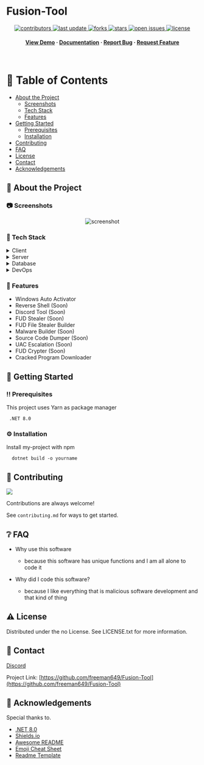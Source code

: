 # Fusion-Tool
<div align="center">

  
  
<!-- Badges -->
<p>
  <a href="https://github.com/freeman649/Fusion-Tool/graphs/contributors">
    <img src="https://img.shields.io/github/contributors/freeman649/Fusion-Tool" alt="contributors" />
  </a>
  <a href="">
    <img src="https://img.shields.io/github/last-commit/freeman649/Fusion-Tool" alt="last update" />
  </a>
  <a href="https://github.com/freeman649/Fusion-Tool/network/members">
    <img src="https://img.shields.io/github/forks/freeman649/Fusion-Tool" alt="forks" />
  </a>
  <a href="https://github.com/freeman649/Fusion-Tool/stargazers">
    <img src="https://img.shields.io/github/stars/freeman649/Fusion-Tool" alt="stars" />
  </a>
  <a href="https://github.com/freeman649/Fusion-Tool/issues">
    <img src="https://img.shields.io/github/issues/freeman649/Fusion-Tool" alt="open issues" />
  </a>
  <a href="https://github.com/freeman649/Fusion-Tool/blob/master/LICENSE">
    <img src="https://img.shields.io/github/license/freeman649/Fusion-Tool.svg" alt="license" />
  </a>
</p>
   
<h4>
    <a href="https://github.com/freeman649/Fusion-Tool">View Demo</a>
  <span> · </span>
    <a href="https://github.com/freeman649/Fusion-Tool">Documentation</a>
  <span> · </span>
    <a href="https://github.com/freeman649/Fusion-Tool/issues">Report Bug</a>
  <span> · </span>
    <a href="https://github.com/freeman649/Fusion-Tool/issues">Request Feature</a>
  </h4>
</div>

<br />

<!-- Table of Contents -->
# :notebook_with_decorative_cover: Table of Contents

- [About the Project](#star2-about-the-project)
  * [Screenshots](#camera-screenshots)
  * [Tech Stack](#space_invader-tech-stack)
  * [Features](#dart-features)
- [Getting Started](#toolbox-getting-started)
  * [Prerequisites](#bangbang-prerequisites)
  * [Installation](#gear-installation)
- [Contributing](#wave-contributing)
- [FAQ](#grey_question-faq)
- [License](#warning-license)
- [Contact](#handshake-contact)
- [Acknowledgements](#gem-acknowledgements)

  

<!-- About the Project -->
## :star2: About the Project


<!-- Screenshots -->
### :camera: Screenshots

<div align="center"> 
  <img src="https://placehold.co/600x400?text=Your+Screenshot+here" alt="screenshot" />
</div>


<!-- TechStack -->
### :space_invader: Tech Stack

<details>
  <summary>Client</summary>
  <ul>
    <li><a href="https://www.typescriptlang.org/">Typescript</a></li>
    <li><a href="https://nextjs.org/">Next.js</a></li>
    <li><a href="https://reactjs.org/">React.js</a></li>
    <li><a href="https://tailwindcss.com/">TailwindCSS</a></li>
  </ul>
</details>

<details>
  <summary>Server</summary>
  <ul>
    <li><a href="https://www.typescriptlang.org/">Typescript</a></li>
    <li><a href="https://expressjs.com/">Express.js</a></li>
    <li><a href="https://go.dev/">Golang</a></li>
    <li><a href="https://nestjs.com/">Nest.js</a></li>
    <li><a href="https://socket.io/">SocketIO</a></li>
    <li><a href="https://www.prisma.io/">Prisma</a></li>    
    <li><a href="https://www.apollographql.com/">Apollo</a></li>
    <li><a href="https://graphql.org/">GraphQL</a></li>
  </ul>
</details>

<details>
<summary>Database</summary>
  <ul>
    <li><a href="https://www.mysql.com/">MySQL</a></li>
    <li><a href="https://www.postgresql.org/">PostgreSQL</a></li>
    <li><a href="https://redis.io/">Redis</a></li>
    <li><a href="https://neo4j.com/">Neo4j</a></li>
    <li><a href="https://www.mongodb.com/">MongoDB</a></li>
  </ul>
</details>

<details>
<summary>DevOps</summary>
  <ul>
    <li><a href="https://www.docker.com/">Docker</a></li>
    <li><a href="https://www.jenkins.io/">Jenkins</a></li>
    <li><a href="https://circleci.com/">CircleCLI</a></li>
  </ul>
</details>

<!-- Features -->
### :dart: Features

- Windows Auto Activator
- Reverse Shell (Soon)
- Discord Tool (Soon)
- FUD Stealer (Soon)
- FUD File Stealer Builder
- Malware Builder (Soon)
- Source Code Dumper (Soon)
- UAC Escalation (Soon)
- FUD Crypter (Soon)
- Cracked Program Downloader


<!-- Getting Started -->
## 	:toolbox: Getting Started

<!-- Prerequisites -->
### :bangbang: Prerequisites

This project uses Yarn as package manager

```Requirement
 .NET 8.0
```

<!-- Installation -->
### :gear: Installation

Install my-project with npm

```Compile
  dotnet build -o yourname
```

<!-- Contributing -->
## :wave: Contributing

<a href="https://github.com/freeman649/Fusion-Tool/graphs/contributors">
  <img src="https://contrib.rocks/image?repo=freeman649/Fusion-Tool" />
</a>


Contributions are always welcome!

See `contributing.md` for ways to get started.


<!-- FAQ -->
## :grey_question: FAQ

- Why use this software

  + because this software has unique functions and I am all alone to code it

- Why did I code this software?

  + because I like everything that is malicious software development and that kind of thing


<!-- License -->
## :warning: License

Distributed under the no License. See LICENSE.txt for more information.


<!-- Contact -->
## :handshake: Contact

[Discord](https://discord.com/users/le_chat_blanc999)

Project Link: [https://github.com/freeman649/Fusion-Tool](https://github.com/freeman649/Fusion-Tool)


<!-- Acknowledgments -->
## :gem: Acknowledgements

Special thanks to.

 - [.NET 8.0](https://dotnet.microsoft.com/en-us/download/dotnet/8.0https://dotnet.microsoft.com/en-us/download/dotnet/8.0)
 - [Shields.io](https://shields.io/)
 - [Awesome README](https://github.com/matiassingers/awesome-readme)
 - [Emoji Cheat Sheet](https://github.com/ikatyang/emoji-cheat-sheet/blob/master/README.md#travel--places)
 - [Readme Template](https://github.com/othneildrew/Best-README-Template)
